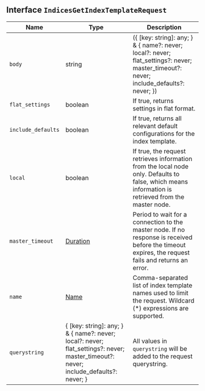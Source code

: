 ## Interface `IndicesGetIndexTemplateRequest`

| Name | Type | Description |
| - | - | - |
| `body` | string | ({ [key: string]: any; } & { name?: never; local?: never; flat_settings?: never; master_timeout?: never; include_defaults?: never; }) | All values in `body` will be added to the request body. |
| `flat_settings` | boolean | If true, returns settings in flat format. |
| `include_defaults` | boolean | If true, returns all relevant default configurations for the index template. |
| `local` | boolean | If true, the request retrieves information from the local node only. Defaults to false, which means information is retrieved from the master node. |
| `master_timeout` | [Duration](./Duration.md) | Period to wait for a connection to the master node. If no response is received before the timeout expires, the request fails and returns an error. |
| `name` | [Name](./Name.md) | Comma-separated list of index template names used to limit the request. Wildcard (*) expressions are supported. |
| `querystring` | { [key: string]: any; } & { name?: never; local?: never; flat_settings?: never; master_timeout?: never; include_defaults?: never; } | All values in `querystring` will be added to the request querystring. |

